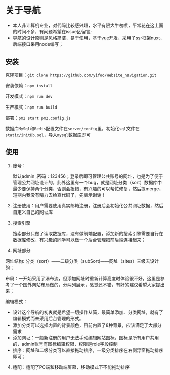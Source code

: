 # 关于导航

- 本人非计算机专业，对代码比较感兴趣，水平有限大牛勿喷，平常花在这上面的时间不多，有问题希望在issue区留言;
- 导航的设计原则是风格简洁，易于使用，基于vue开发，采用了ssr框架nuxt，后端接口采用node编写；

## 安装

克隆项目：`git clone https://github.com/yifoo/Website_navigation.git`

安装依赖：`npm install`

开发模式：`npm run dev`

生产模式：`npm run build`

部署：`pm2 start pm2.config.js`

数据库`MySql`和`Redis`配置文件在`server/config`里，初始化`sql`文件在`static/initDb.sql`，导入`mysql`数据库即可

## 使用

1. 账号：

   默认admin ,密码：123456；登录后即可管理公共账号的网址，也是为了便于管理公共网址设计的，此外这里有一个bug，就是网址分类（sort）数据库中最少要保持两个分类，否则会报错，有兴趣的可以帮忙修复，然后提merge，短期内我没有精力去检查代码了，先表示谢谢！

2. 注册使用：用户需要使用真实邮箱注册，注册后会初始化公共网址数据，然后自定义自己的网址库

2. 搜索引擎

   搜索部分只做了读取数据库，没有做前端配置，添加新的搜索引擎需要自行在数据库修改，有兴趣的同学可以做一个后台管理把前后端连接起来；

3. 网址部分
  
  网址结构:  分类（sort）——二级分类（subSort)——网址（sites）三级去设计的；
  
  布局：一开始采用了瀑布流，但添加网址时重新计算高度时体验很不好，这里是参考了一个国外网站布局做的，分两列展示，感觉还不错，有好的建议希望大家提出来；
  
  编辑模式：
  
  - 设计这个导航的初衷就是希望一切操作从简，最简单添加、分类网址，就有了编辑模式而未采用后台管理的形式。
  - 添加分类可以选择内置的背景颜色，目前内置了8种背景，应该满足了大部分需求
  - 添加网址：一般新注册的用户无法手动编辑网站图标，图标是所有用户共用的，admin账号有图标编辑权限，权限是role字段控制
  - 排序：网址和二级分类可以直接拖动排序，一级分类排序在右侧浮窗拖动排序即可；
  
4. 适配：适配了PC端和移动端屏幕，移动模式下不能拖动排序









